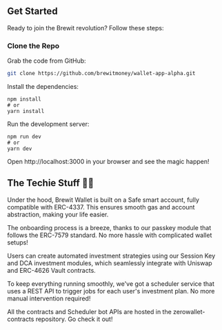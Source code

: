 ## Get Started 

Ready to join the Brewit revolution? Follow these steps:

### Clone the Repo

Grab the code from GitHub:

```bash
git clone https://github.com/brewitmoney/wallet-app-alpha.git
```
Install the dependencies:
```
npm install
# or
yarn install
```

Run the development server:

```
npm run dev
# or
yarn dev
```

Open http://localhost:3000 in your browser and see the magic happen!


## The Techie Stuff 👨‍🏭

Under the hood, Brewit Wallet is built on a Safe smart account, fully compatible with ERC-4337. This ensures smooth gas and account abstraction, making your life easier.

The onboarding process is a breeze, thanks to our passkey module that follows the ERC-7579 standard. No more hassle with complicated wallet setups!

Users can create automated investment strategies using our Session Key and DCA investment modules, which seamlessly integrate with Uniswap and ERC-4626 Vault contracts.

To keep everything running smoothly, we've got a scheduler service that uses a REST API to trigger jobs for each user's investment plan. No more manual intervention required!


All the contracts and Scheduler bot APIs are hosted in the zerowallet-contracts repository. Go check it out!

